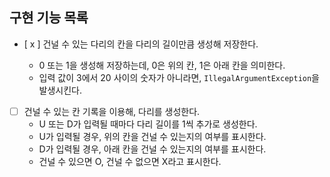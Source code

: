 ## 구현 기능 목록
- [ x ] 건널 수 있는 다리의 칸을 다리의 길이만큼 생성해 저장한다.
    
    - 0 또는 1을 생성해 저장하는데, 0은 위의 칸, 1은 아래 칸을 의미한다.
    - 입력 값이 3에서 20 사이의 숫자가 아니라면, `IllegalArgumentException`을 발생시킨다.


- [ ] 건널 수 있는 칸 기록을 이용해, 다리를 생성한다.
    - U 또는 D가 입력될 때마다 다리 길이를 1씩 추가로 생성한다.
    - U가 입력될 경우, 위의 칸을 건널 수 있는지의 여부를 표시한다.
    - D가 입력될 경우, 아래 칸을 건널 수 있는지의 여부를 표시한다.
    - 건널 수 있으면 O, 건널 수 없으면 X라고 표시한다.